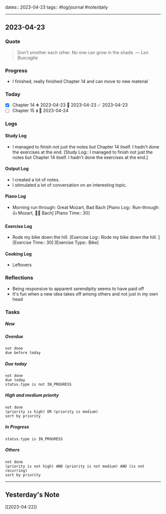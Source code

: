 dates:: 2023-04-23
tags:: #log/journal #note/daily 

---
## 2023-04-23

### Quote

> Don't smother each other. No one can grow in the shade.
> — <cite>Leo Buscaglia</cite>


### Progress

- I finished, really finished Chapter 14 and can move to new material

### Today

- [x] Chapter 14 ➕ 2023-04-23 🛫 2023-04-23 ✅ 2023-04-23
- [ ] Chapter 15 ⏫ 🛫 2023-04-24

### Logs

#### Study Log

- I managed to finish not just the notes but Chapter 14 itself. I hadn't done the exercises at the end. [Study Log:: I managed to finish not just the notes but Chapter 14 itself. I hadn't done the exercises at the end.]

#### Output Log

- I created a lot of notes.
- I stimulated a lot of conversation on an interesting topic.

#### Piano Log

- Morning run through: Great Mozart, Bad Bach [Piano Log:: Run-through: 👍 Mozart, 👎🏼 Bach]  [Piano Time:: 30]

#### Exercise Log

- Rode my bike down the hill. [Exercise Log:: Rode my bike down the hill. ]  [Exercise Time:: 30]  [Exercise Type:: Bike]

#### Cooking Log

- Leftovers


### Reflections

- Being responsive to apparent serendipity seems to have paid off
- It's fun when a new idea takes off among others and not just in my own head

### Tasks

##### New


##### Overdue
```tasks
not done
due before today
```


##### Due today

```tasks
not done
due today
status.type is not IN_PROGRESS
```

##### High and medium priority

```tasks
not done
(priority is high) OR (priority is medium)
sort by priority
```

##### In Progress

```tasks
status.type is IN_PROGRESS
```

##### Others


```tasks
not done
(priority is not high) AND (priority is not medium) AND (is not recurring)
sort by priority
```


---
## Yesterday's Note

[[2023-04-22]]


